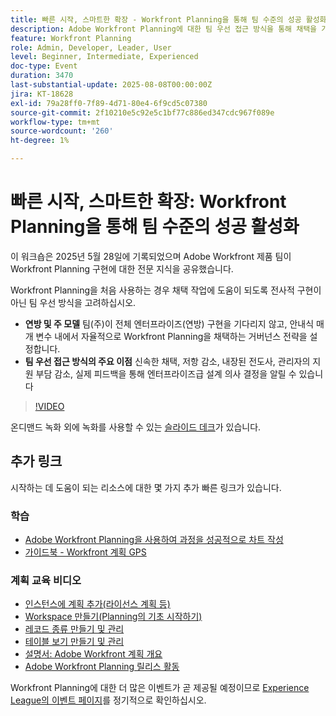 ```yaml
---
title: 빠른 시작, 스마트한 확장 - Workfront Planning을 통해 팀 수준의 성공 활성화
description: Adobe Workfront Planning에 대한 팀 우선 접근 방식을 통해 채택을 가속화하고, 저항을 줄이고, 전사적 성공을 위한 확장 가능한 기반을 구축하는 방법에 대해 알아봅니다.
feature: Workfront Planning
role: Admin, Developer, Leader, User
level: Beginner, Intermediate, Experienced
doc-type: Event
duration: 3470
last-substantial-update: 2025-08-08T00:00:00Z
jira: KT-18628
exl-id: 79a28ff0-7f89-4d71-80e4-6f9cd5c07380
source-git-commit: 2f10210e5c92e5c1bf77c886ed347cdc967f089e
workflow-type: tm+mt
source-wordcount: '260'
ht-degree: 1%

---
```


# 빠른 시작, 스마트한 확장: Workfront Planning을 통해 팀 수준의 성공 활성화

이 워크숍은 2025년 5월 28일에 기록되었으며 Adobe Workfront 제품 팀이 Workfront Planning 구현에 대한 전문 지식을 공유했습니다. 

Workfront Planning을 처음 사용하는 경우 채택 작업에 도움이 되도록 전사적 구현이 아닌 팀 우선 방식을 고려하십시오. 

* **연방 및 주 모델** 팀(주)이 전체 엔터프라이즈(연방) 구현을 기다리지 않고, 안내식 매개 변수 내에서 자율적으로 Workfront Planning을 채택하는 거버넌스 전략을 설정합니다.  
* **팀 우선 접근 방식의 주요 이점** 신속한 채택, 저항 감소, 내장된 전도사, 관리자의 지원 부담 감소, 실제 피드백을 통해 엔터프라이즈급 설계 의사 결정을 알릴 수 있습니다 

>[!VIDEO](https://video.tv.adobe.com/v/3469964/?learn=on&enablevpops)

온디맨드 녹화 외에 녹화를 사용할 수 있는 [슬라이드 데크](https://workfront-experience.s3.us-west-2.amazonaws.com/Training/Guides/Customer+Success+at+Scale/052825+-+Start+Fast,+Scale+Smart+Activating+Team-Level+Success+with+Workfront+Planning.pdf)가 있습니다.

## 추가 링크

시작하는 데 도움이 되는 리소스에 대한 몇 가지 추가 빠른 링크가 있습니다. 

### 학습

* [Adobe Workfront Planning을 사용하여 과정을 성공적으로 차트 작성](https://experienceleaguecommunities.adobe.com/t5/workfront-discussions/event-follow-up-learn-chart-your-course-to-success-with-adobe/td-p/743077)
* [가이드북 - Workfront 계획 GPS](https://workfront-experience.s3.us-west-2.amazonaws.com/Training/Guides/Customer+Success+at+Scale/Workfront+Planning+Guidebook.pdf)

### 계획 교육 비디오

* [인스턴스에 계획 추가(라이선스 계획 등)](https://experienceleague.adobe.com/ko/docs/workfront-learn/tutorials-workfront/workfront-planning/add-planning-to-your-instance)
* [Workspace 만들기(Planning의 기초 시작하기)](https://experienceleague.adobe.com/ko/docs/workfront-learn/tutorials-workfront/workfront-planning/create-a-workspace)
* [레코드 종류 만들기 및 관리](https://experienceleague.adobe.com/ko/docs/workfront-learn/tutorials-workfront/workfront-planning/create-and-manage-a-record-type)
* [테이블 보기 만들기 및 관리](https://experienceleague.adobe.com/ko/docs/workfront-learn/tutorials-workfront/workfront-planning/create-and-manage-table-views)
* [설명서: Adobe Workfront 계획 개요](https://experienceleague.adobe.com/en/docs/workfront/using/adobe-workfront-planning/adobe-workfront-planning-general-information/planning-overview)
* [Adobe Workfront Planning 릴리스 활동](https://experienceleague.adobe.com/en/docs/workfront/using/product-announcements/product-releases/planning-release-activity/planning-release-activity-article-index)

Workfront Planning에 대한 더 많은 이벤트가 곧 제공될 예정이므로 [Experience League의 이벤트 페이지](https://experienceleague.adobe.com/events/?filters=Workfront)를 정기적으로 확인하십시오.

